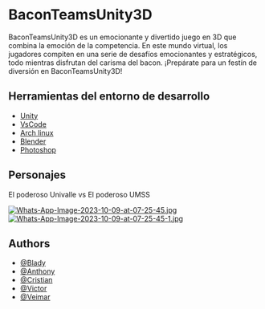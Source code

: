 
# BaconTeamsUnity3D

BaconTeamsUnity3D es un emocionante y divertido juego en 3D que combina la emoción de la competencia. En este mundo virtual, los jugadores compiten en una serie de desafíos emocionantes y estratégicos, todo mientras disfrutan del carisma del bacon. ¡Prepárate para un festín de diversión en BaconTeamsUnity3D!


## Herramientas del entorno de desarrollo

 - [Unity](https://unity.com/es)
 - [VsCode](https://code.visualstudio.com/)
 - [Arch linux](https://archlinux.org/)
 - [Blender](https://www.blender.org/)
 - [Photoshop](https://www.adobe.com/la/products/photoshop.html)


## Personajes
El poderoso Univalle vs El poderoso UMSS

[![Whats-App-Image-2023-10-09-at-07-25-45.jpg](https://i.postimg.cc/zvgbqwtW/Whats-App-Image-2023-10-09-at-07-25-45.jpg)](https://postimg.cc/QKjxb7rx)
[![Whats-App-Image-2023-10-09-at-07-25-45-1.jpg](https://i.postimg.cc/V6T0yZRm/Whats-App-Image-2023-10-09-at-07-25-45-1.jpg)](https://postimg.cc/nj4hBkgP)

## Authors

- [@Blady](https://github.com/Blady-87)
- [@Anthony](https://github.com/AnthonyVocal)
- [@Cristian](https://github.com/CallisayaCristian)
- [@Victor](https://github.com/victorAbastoflor)
- [@Veimar](https://github.com/veimarz7)

